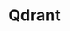---
title: Qdrant
categories:
  - vector-database
docs:
  - id: java
    url: https://java.testcontainers.org/modules/qdrant/
    maintainer: core
    example: |
      ```java
      var qdrant = new QdrantContainer("qdrant/qdrant:v1.7.4");
      ```
  - id: go
    url: https://golang.testcontainers.org/modules/qdrant/
    maintainer: core
    example: |
      ```go
      qdrantContainer, err := qdrant.RunContainer(ctx, testcontainers.WithImage("qdrant/qdrant:v1.7.4"))
      ```
  - id: nodejs
    url: https://node.testcontainers.org/modules/qdrant/
    maintainer: core
    example: |
      ```javascript
      const container = await new QdrantContainer().start();
      ```
description: |
  Qdrant is a vector database & vector similarity search engine. It deploys as an API service providing search for the nearest high-dimensional vectors.
---